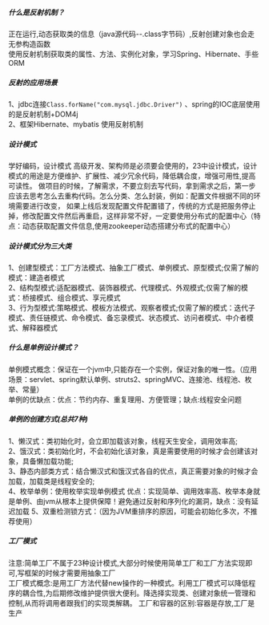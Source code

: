 ##### 什么是反射机制？
正在运行,动态获取类的信息（java源代码--.class字节码）,反射创建对象也会走无参构造函数    
使用反射机制获取类的属性、方法、实例化对象，学习Spring、Hibernate、手些ORM    
##### 反射的应用场景
1、jdbc连接`Class.forName("com.mysql.jdbc.Driver")`  、spring的IOC底层使用的是反射机制+DOM4j    
2、框架Hibernate、mybatis 使用反射机制   
##### 设计模式
学好编码，设计模式 高级开发、架构师是必须要会使用的，23中设计模式，设计模式的用途是方便维护、扩展性、减少冗余代码，降低耦合度，增强可用性,提高可读性。
做项目的时候，了解需求，不要立刻去写代码，拿到需求之后，第一步应该去思考怎么去重构代码。怎么分类、怎么封装，例如：配置文件根据不同的环境需要进行改变，
如果上线后发现配置文件配置错了，传统的方式是把服务停止掉，修改配置文件然后再重启，这样非常不好，一定要使用分布式的配置中心（特点：动态获取配置文件信息,使用zookeeper动态搭建分布式的配置中心）
##### 设计模式分为三大类
1、创建型模式：工厂方法模式、抽象工厂模式、单例模式、原型模式;仅需了解的模式：建造者模式        
2、结构型模式:适配器模式、装饰器模式、代理模式、外观模式;仅需了解的模式：桥接模式、组合模式、享元模式      
3、行为型模式:策略模式、模板方法模式、观察者模式;仅需了解的模式：迭代子模式、责任链模式、命令模式、备忘录模式、状态模式、访问者模式、中介者模式、解释器模式
##### 什么是单例设计模式？
单例模式概念：保证在一个jvm中,只能存在一个实例，保证对象的唯一性。（应用场景：servlet、spring默认单例、struts2、springMVC、连接池、线程池、枚举、常量）    
单例的优缺点：优点：节约内存、重复理用、方便管理；缺点:线程安全问题    
##### 单例的创建方式(总共7种)
1、懒汉式：类初始化时，会立即加载该对象，线程天生安全，调用效率高;    
2、饿汉式：类初始化时，不会初始化该对象，真是需要使用的时候才会创建该对象，具备懒加载功能;    
3、静态内部类方式：结合懒汉式和饿汉式各自的优点，真正需要对象的时候才会加载，加载类是线程安全的;    
4、枚举单例：使用枚举实现单例模式 优点：实现简单、调用效率高、枚举本身就是单例、由jvm从根本上提供保障！避免通过反射和序列化的漏洞，缺点：没有延迟加载
5、双重检测锁方式：（因为JVM重排序的原因，可能会初始化多次，不推荐使用）
##### 工厂模式
注意:简单工厂不属于23种设计模式,大部分时候使用简单工厂和工厂方法实现即可,写框架的时候才需要用抽象工厂   
工厂模式概念:是用工厂方法代替new操作的一种模式。利用工厂模式可以降低程序的耦合性,为后期修改维护提供很大便利。降选择实现类、创建对象统一管理和控制,从而将调用者跟我们的实现类解耦。
工厂和容器的区别:容器是存放,工厂是生产
